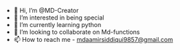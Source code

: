 - 👋 Hi, I’m @MD-Creator
- 👀 I’m interested in being special
- 🌱 I’m currently learning python
- 💞️ I’m looking to collaborate on Md-functions
- 📫 How to reach me - mdaamirsiddiqui9857@gmail.com

<!---
MD-Creator/MD-Creator is a ✨ special ✨ repository because its `README.md` (this file) appears on your GitHub profile.
You can click the Preview link to take a look at your changes.
--->
